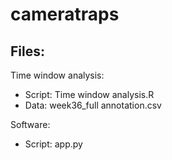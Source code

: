 # cameratraps

## Files:
Time window analysis:
- Script: Time window analysis.R
- Data: week36_full annotation.csv

Software:
- Script: app.py
